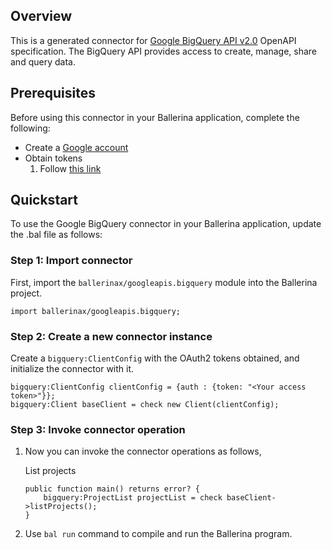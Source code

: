 ## Overview
This is a generated connector for [Google BigQuery API v2.0](https://cloud.google.com/bigquery/docs/reference/rest) OpenAPI specification.
The BigQuery API provides access to create, manage, share and query data.

## Prerequisites

Before using this connector in your Ballerina application, complete the following:

* Create a [Google account](https://accounts.google.com/signup)
* Obtain tokens 
    1. Follow [this link](https://developers.google.com/identity/protocols/oauth2)
 
## Quickstart

To use the Google BigQuery connector in your Ballerina application, update the .bal file as follows:

### Step 1: Import connector
First, import the `ballerinax/googleapis.bigquery` module into the Ballerina project.
```ballerina
import ballerinax/googleapis.bigquery;
```

### Step 2: Create a new connector instance
Create a `bigquery:ClientConfig` with the OAuth2 tokens obtained, and initialize the connector with it. 
```ballerina
bigquery:ClientConfig clientConfig = {auth : {token: "<Your access token>"}};
bigquery:Client baseClient = check new Client(clientConfig);
```

### Step 3: Invoke connector operation
1. Now you can invoke the connector operations as follows,

    List projects

    ```ballerina
    public function main() returns error? {
        bigquery:ProjectList projectList = check baseClient->listProjects();
    }
    ``` 

2. Use `bal run` command to compile and run the Ballerina program.
